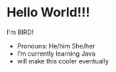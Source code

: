 <h1>Hello World!!!</h1>
<p>I'm BIRD!</p>
<ul>
<li>Pronouns: He/him She/her</li>
<li>I’m currently learning Java</li>
<li>will make this cooler eventually</li>

